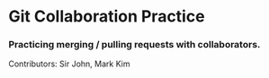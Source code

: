 

# Git Collaboration Practice

### Practicing merging / pulling requests with collaborators.

Contributors: Sir John, Mark Kim
